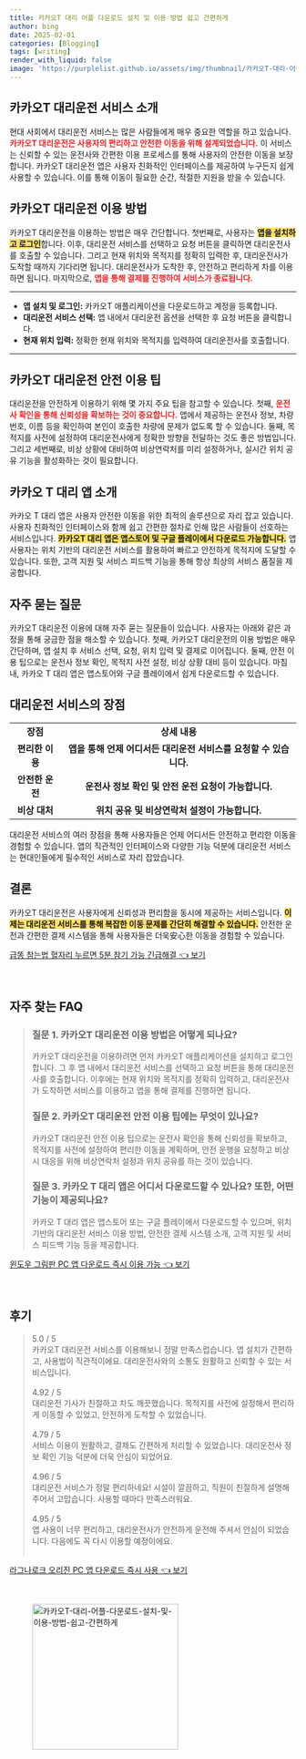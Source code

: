 ```yaml
---
title: 카카오T 대리 어플 다운로드 설치 및 이용 방법 쉽고 간편하게
author: bing
date: 2025-02-01
categories: [Blogging]
tags: [writing]
render_with_liquid: false
image: 'https://purplelist.github.io/assets/img/thumbnail/카카오T-대리-어플-다운로드-설치-및-이용-방법-쉽고-간편하게.webp'
---
```



<h2 id='카카오T-대리운전-서비스-소개'>카카오T 대리운전 서비스 소개</h2>

<p>현대 사회에서 대리운전 서비스는 많은 사람들에게 매우 중요한 역할을 하고 있습니다. <b><span style="color: #ee2323;">카카오T 대리운전은 사용자의 편리하고 안전한 이동을 위해 설계되었습니다.</span></b> 이 서비스는 신뢰할 수 있는 운전사와 간편한 이용 프로세스를 통해 사용자의 안전한 이동을 보장합니다. 카카오T 대리운전 앱은 사용자 친화적인 인터페이스를 제공하여 누구든지 쉽게 사용할 수 있습니다. 이를 통해 이동이 필요한 순간, 적절한 지원을 받을 수 있습니다.</p>

<h2 id='이용-방법'>카카오T 대리운전 이용 방법</h2>

<p>카카오T 대리운전을 이용하는 방법은 매우 간단합니다. 첫번째로, 사용자는 <b><span style="background-color: #ffe066;">앱을 설치하고 로그인</span></b>합니다. 이후, 대리운전 서비스를 선택하고 요청 버튼을 클릭하면 대리운전사를 호출할 수 있습니다. 그리고 현재 위치와 목적지를 정확히 입력한 후, 대리운전사가 도착할 때까지 기다리면 됩니다. 대리운전사가 도착한 후, 안전하고 편리하게 차를 이용하면 됩니다. 마지막으로, <b><span style="color: #ee2323;">앱을 통해 결제를 진행하여 서비스가 종료됩니다.</span></b></p>

<hr />

<ul>
    <li><b>앱 설치 및 로그인:</b> 카카오T 애플리케이션을 다운로드하고 계정을 등록합니다.</li>
    <li><b>대리운전 서비스 선택:</b> 앱 내에서 대리운전 옵션을 선택한 후 요청 버튼을 클릭합니다.</li>
    <li><b>현재 위치 입력:</b> 정확한 현재 위치와 목적지를 입력하여 대리운전사를 호출합니다.</li>
</ul>

<hr />

<h2 id='안전-이용-팁'>카카오T 대리운전 안전 이용 팁</h2>

<p>대리운전을 안전하게 이용하기 위해 몇 가지 주요 팁을 참고할 수 있습니다. 첫째, <b><span style="color: #ee2323;">운전사 확인을 통해 신뢰성을 확보하는 것이 중요합니다.</span></b> 앱에서 제공하는 운전사 정보, 차량 번호, 이름 등을 확인하여 본인이 호출한 차량에 문제가 없도록 할 수 있습니다. 둘째, 목적지를 사전에 설정하여 대리운전사에게 정확한 방향을 전달하는 것도 좋은 방법입니다. 그리고 세번째로, 비상 상황에 대비하여 비상연락처를 미리 설정하거나, 실시간 위치 공유 기능을 활성화하는 것이 필요합니다.</p>

<h2 id='카카오T-대리앱-소개'>카카오 T 대리 앱 소개</h2>

<p>카카오 T 대리 앱은 사용자 안전한 이동을 위한 최적의 솔루션으로 자리 잡고 있습니다. 사용자 친화적인 인터페이스와 함께 쉽고 간편한 절차로 인해 많은 사람들이 선호하는 서비스입니다. <b><span style="background-color: #ffe066;">카카오T 대리 앱은 앱스토어 및 구글 플레이에서 다운로드 가능합니다.</span></b> 앱 사용자는 위치 기반의 대리운전 서비스를 활용하여 빠르고 안전하게 목적지에 도달할 수 있습니다. 또한, 고객 지원 및 서비스 피드백 기능을 통해 항상 최상의 서비스 품질을 제공합니다.</p>

<h2 id='자주-묻는-질문'>자주 묻는 질문</h2>

<p>카카오T 대리운전 이용에 대해 자주 묻는 질문들이 있습니다. 사용자는 아래와 같은 과정을 통해 궁금한 점을 해소할 수 있습니다. 첫째, 카카오T 대리운전의 이용 방법은 매우 간단하며, 앱 설치 후 서비스 선택, 요청, 위치 입력 및 결제로 이어집니다. 둘째, 안전 이용 팁으로는 운전사 정보 확인, 목적지 사전 설정, 비상 상황 대비 등이 있습니다. 마침내, 카카오 T 대리 앱은 앱스토어와 구글 플레이에서 쉽게 다운로드할 수 있습니다.</p>

<h2 id='대리운전-서비스-장점'>대리운전 서비스의 장점</h2>

<table>
    <tr>
        <td style="text-align: center; height: 17px;"><b>장점</b></td>
        <td style="text-align: center; height: 17px;"><b>상세 내용</b></td>
    </tr>
    <tr>
        <td style="text-align: center; height: 17px;"><b>편리한 이용</b></td>
        <td style="text-align: center; height: 17px;"><b>앱을 통해 언제 어디서든 대리운전 서비스를 요청할 수 있습니다.</b></td>
    </tr>
    <tr>
        <td style="text-align: center; height: 17px;"><b>안전한 운전</b></td>
        <td style="text-align: center; height: 17px;"><b>운전사 정보 확인 및 안전 운전 요청이 가능합니다.</b></td>
    </tr>
    <tr>
        <td style="text-align: center; height: 17px;"><b>비상 대처</b></td>
        <td style="text-align: center; height: 17px;"><b>위치 공유 및 비상연락처 설정이 가능합니다.</b></td>
    </tr>
</table>

<p>대리운전 서비스의 여러 장점을 통해 사용자들은 언제 어디서든 안전하고 편리한 이동을 경험할 수 있습니다. 앱의 직관적인 인터페이스와 다양한 기능 덕분에 대리운전 서비스는 현대인들에게 필수적인 서비스로 자리 잡았습니다.</p>

<h2 id='결론'>결론</h2>

<p>카카오T 대리운전은 사용자에게 신뢰성과 편리함을 동시에 제공하는 서비스입니다. <b><span style="background-color: #ffe066;">이제는 대리운전 서비스를 통해 복잡한 이동 문제를 간단히 해결할 수 있습니다.</span></b> 안전한 운전과 간편한 결제 시스템을 통해 사용자들은 더욱安心한 이동을 경험할 수 있습니다.</p>


<p><a class="click-button" title="급똥 참는법 혈자리 누르면 5분 참기 가능 긴급해결" href="https://purplelist.github.io/posts/%EA%B8%89%EB%98%A5-%EC%B0%B8%EB%8A%94%EB%B2%95-%ED%98%88%EC%9E%90%EB%A6%AC-%EB%88%84%EB%A5%B4%EB%A9%B4-5%EB%B6%84-%EC%B0%B8%EA%B8%B0-%EA%B0%80%EB%8A%A5-%EA%B8%B4%EA%B8%89%ED%95%B4%EA%B2%B0/" rel="dofollow">급똥 참는법 혈자리 누르면 5분 참기 가능 긴급해결 👈 보기</a></p><br>
<h2 id='자주_찾는_FAQ'>자주 찾는 FAQ</h2>
<div itemscope="" itemtype="https://schema.org/FAQPage"> 
<blockquote> 
<div itemscope="" itemprop="mainEntity" itemtype="https://schema.org/Question"> 
<h3 itemprop="name">질문 1. 카카오T 대리운전 이용 방법은 어떻게 되나요?</h3> 
<div itemscope="" itemprop="acceptedAnswer" itemtype="https://schema.org/Answer"> 
<span itemprop="text"> 
<p>카카오T 대리운전을 이용하려면 먼저 카카오T 애플리케이션을 설치하고 로그인합니다. 그 후 앱 내에서 대리운전 서비스를 선택하고 요청 버튼을 통해 대리운전사를 호출합니다. 이후에는 현재 위치와 목적지를 정확히 입력하고, 대리운전사가 도착하면 서비스를 이용하고 앱을 통해 결제를 진행하면 됩니다.</p> 
</span> 
</div> 
</div> 

<div itemscope="" itemprop="mainEntity" itemtype="https://schema.org/Question"> 
<h3 itemprop="name">질문 2. 카카오T 대리운전 안전 이용 팁에는 무엇이 있나요?</h3> 
<div itemscope="" itemprop="acceptedAnswer" itemtype="https://schema.org/Answer"> 
<span itemprop="text"> 
<p>카카오T 대리운전 안전 이용 팁으로는 운전사 확인을 통해 신뢰성을 확보하고, 목적지를 사전에 설정하여 편리한 이동을 계획하며, 안전 운행을 요청하고 비상 시 대응을 위해 비상연락처 설정과 위치 공유를 하는 것이 있습니다.</p> 
</span> 
</div> 
</div> 

<div itemscope="" itemprop="mainEntity" itemtype="https://schema.org/Question"> 
<h3 itemprop="name">질문 3. 카카오 T 대리 앱은 어디서 다운로드할 수 있나요? 또한, 어떤 기능이 제공되나요?</h3> 
<div itemscope="" itemprop="acceptedAnswer" itemtype="https://schema.org/Answer"> 
<span itemprop="text"> 
<p>카카오 T 대리 앱은 앱스토어 또는 구글 플레이에서 다운로드할 수 있으며, 위치 기반의 대리운전 서비스 이용 방법, 안전한 결제 시스템 소개, 고객 지원 및 서비스 피드백 기능 등을 제공합니다.</p> 
</span> 
</div> 
</div> 
</blockquote> 
</div>
<p><a class="click-button" title="윈도우 그림판 PC 앱 다운로드 즉시 이용 가능" href="https://purplelist.github.io/posts/%EC%9C%88%EB%8F%84%EC%9A%B0-%EA%B7%B8%EB%A6%BC%ED%8C%90-PC-%EC%95%B1-%EB%8B%A4%EC%9A%B4%EB%A1%9C%EB%93%9C-%EC%A6%89%EC%8B%9C-%EC%9D%B4%EC%9A%A9-%EA%B0%80%EB%8A%A5/" rel="dofollow">윈도우 그림판 PC 앱 다운로드 즉시 이용 가능 👈 보기</a></p><br>
<h2 id='후기'>후기</h2>
<div itemscope itemtype="https://schema.org/Product">
  <blockquote>
  <div itemprop="review" itemscope itemtype="https://schema.org/Review">
      <div itemprop="reviewRating" itemscope itemtype="https://schema.org/Rating"> <span itemprop="ratingValue">5.0</span> / <span itemprop="bestRating">5</span> </div>
      <span itemprop="reviewBody">카카오T 대리운전 서비스를 이용해보니 정말 만족스럽습니다. 앱 설치가 간편하고, 사용법이 직관적이에요. 대리운전사와의 소통도 원활하고 신뢰할 수 있는 서비스입니다. </span>
  </div>
  <br>
  <div itemprop="review" itemscope itemtype="https://schema.org/Review">
      <div itemprop="reviewRating" itemscope itemtype="https://schema.org/Rating"> <span itemprop="ratingValue">4.92</span> / <span itemprop="bestRating">5</span> </div>
      <span itemprop="reviewBody">대리운전 기사가 친절하고 차도 깨끗했습니다. 목적지를 사전에 설정해서 편리하게 이동할 수 있었고, 안전하게 도착할 수 있었습니다. </span>
  </div>
  <br>
  <div itemprop="review" itemscope itemtype="https://schema.org/Review">
      <div itemprop="reviewRating" itemscope itemtype="https://schema.org/Rating"> <span itemprop="ratingValue">4.79</span> / <span itemprop="bestRating">5</span> </div>
      <span itemprop="reviewBody">서비스 이용이 원활하고, 결제도 간편하게 처리할 수 있었습니다. 대리운전사 정보 확인 기능 덕분에 더욱 안심이 되었어요.</span>
  </div>
  <br>
  <div itemprop="review" itemscope itemtype="https://schema.org/Review">
      <div itemprop="reviewRating" itemscope itemtype="https://schema.org/Rating"> <span itemprop="ratingValue">4.96</span> / <span itemprop="bestRating">5</span> </div>
      <span itemprop="reviewBody">대리운전 서비스가 정말 편리하네요! 시설이 깔끔하고, 직원이 친절하게 설명해 주어서 고맙습니다. 사용할 때마다 만족스러워요. </span>
  </div>
  <br>
  <div itemprop="review" itemscope itemtype="https://schema.org/Review">
      <div itemprop="reviewRating" itemscope itemtype="https://schema.org/Rating"> <span itemprop="ratingValue">4.95</span> / <span itemprop="bestRating">5</span> </div>
      <span itemprop="reviewBody">앱 사용이 너무 편리하고, 대리운전사가 안전하게 운전해 주셔서 안심이 되었습니다. 다음에도 꼭 다시 이용할 예정이에요.</span>
  </div>
  <br>
  </blockquote>
</div>
<p><a class="click-button" title="라그나로크 오리진 PC 앱 다운로드 즉시 사용" href="https://purplelist.github.io/posts/%EB%9D%BC%EA%B7%B8%EB%82%98%EB%A1%9C%ED%81%AC-%EC%98%A4%EB%A6%AC%EC%A7%84-PC-%EC%95%B1-%EB%8B%A4%EC%9A%B4%EB%A1%9C%EB%93%9C-%EC%A6%89%EC%8B%9C-%EC%82%AC%EC%9A%A9/" rel="dofollow">라그나로크 오리진 PC 앱 다운로드 즉시 사용 👈 보기</a></p><br>
<figure class="image"><img src="https://purplelist.github.io/assets/img/thumbnail/카카오T-대리-어플-다운로드-설치-및-이용-방법-쉽고-간편하게.webp" alt="카카오T-대리-어플-다운로드-설치-및-이용-방법-쉽고-간편하게" width="256" height="256"></figure>